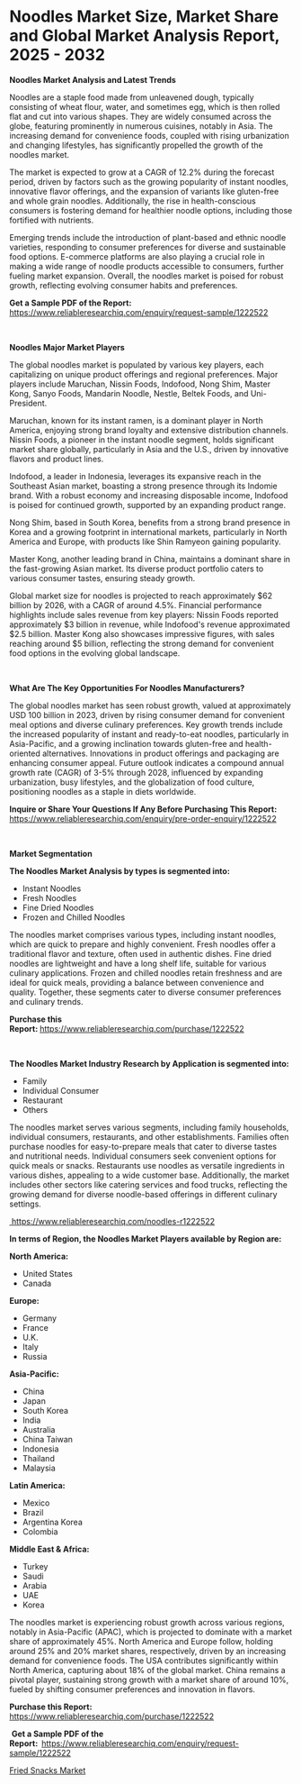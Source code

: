 <p><h1>Noodles Market Size, Market Share and Global Market Analysis Report, 2025 - 2032</h1></p><p><strong>Noodles Market Analysis and Latest Trends</strong></p>
<p><p>Noodles are a staple food made from unleavened dough, typically consisting of wheat flour, water, and sometimes egg, which is then rolled flat and cut into various shapes. They are widely consumed across the globe, featuring prominently in numerous cuisines, notably in Asia. The increasing demand for convenience foods, coupled with rising urbanization and changing lifestyles, has significantly propelled the growth of the noodles market.</p><p>The market is expected to grow at a CAGR of 12.2% during the forecast period, driven by factors such as the growing popularity of instant noodles, innovative flavor offerings, and the expansion of variants like gluten-free and whole grain noodles. Additionally, the rise in health-conscious consumers is fostering demand for healthier noodle options, including those fortified with nutrients.</p><p>Emerging trends include the introduction of plant-based and ethnic noodle varieties, responding to consumer preferences for diverse and sustainable food options. E-commerce platforms are also playing a crucial role in making a wide range of noodle products accessible to consumers, further fueling market expansion. Overall, the noodles market is poised for robust growth, reflecting evolving consumer habits and preferences.</p></p>
<p><strong>Get a Sample PDF of the Report:&nbsp;</strong> <a href="https://www.reliableresearchiq.com/enquiry/request-sample/1222522?utm_campaign=3356&utm_medium=2&utm_source=Github&utm_content=ia&utm_term=07042025&utm_id=noodles">https://www.reliableresearchiq.com/enquiry/request-sample/1222522</a></p>
<p>&nbsp;</p>
<p><strong>Noodles Major Market Players</strong></p>
<p><p>The global noodles market is populated by various key players, each capitalizing on unique product offerings and regional preferences. Major players include Maruchan, Nissin Foods, Indofood, Nong Shim, Master Kong, Sanyo Foods, Mandarin Noodle, Nestle, Beltek Foods, and Uni-President. </p><p>Maruchan, known for its instant ramen, is a dominant player in North America, enjoying strong brand loyalty and extensive distribution channels. Nissin Foods, a pioneer in the instant noodle segment, holds significant market share globally, particularly in Asia and the U.S., driven by innovative flavors and product lines.</p><p>Indofood, a leader in Indonesia, leverages its expansive reach in the Southeast Asian market, boasting a strong presence through its Indomie brand. With a robust economy and increasing disposable income, Indofood is poised for continued growth, supported by an expanding product range.</p><p>Nong Shim, based in South Korea, benefits from a strong brand presence in Korea and a growing footprint in international markets, particularly in North America and Europe, with products like Shin Ramyeon gaining popularity.</p><p>Master Kong, another leading brand in China, maintains a dominant share in the fast-growing Asian market. Its diverse product portfolio caters to various consumer tastes, ensuring steady growth. </p><p>Global market size for noodles is projected to reach approximately $62 billion by 2026, with a CAGR of around 4.5%. Financial performance highlights include sales revenue from key players: Nissin Foods reported approximately $3 billion in revenue, while Indofood's revenue approximated $2.5 billion. Master Kong also showcases impressive figures, with sales reaching around $5 billion, reflecting the strong demand for convenient food options in the evolving global landscape.</p></p>
<p>&nbsp;</p>
<p><strong>What Are The Key Opportunities For Noodles Manufacturers?</strong></p>
<p><p>The global noodles market has seen robust growth, valued at approximately USD 100 billion in 2023, driven by rising consumer demand for convenient meal options and diverse culinary preferences. Key growth trends include the increased popularity of instant and ready-to-eat noodles, particularly in Asia-Pacific, and a growing inclination towards gluten-free and health-oriented alternatives. Innovations in product offerings and packaging are enhancing consumer appeal. Future outlook indicates a compound annual growth rate (CAGR) of 3-5% through 2028, influenced by expanding urbanization, busy lifestyles, and the globalization of food culture, positioning noodles as a staple in diets worldwide.</p></p>
<p><strong>Inquire or Share Your Questions If Any Before Purchasing This Report:</strong> <a href="https://www.reliableresearchiq.com/enquiry/pre-order-enquiry/1222522?utm_campaign=3356&utm_medium=2&utm_source=Github&utm_content=ia&utm_term=07042025&utm_id=noodles">https://www.reliableresearchiq.com/enquiry/pre-order-enquiry/1222522</a></p>
<p>&nbsp;</p>
<p><strong>Market Segmentation</strong></p>
<p><strong>The Noodles Market Analysis by types is segmented into:</strong></p>
<p><ul><li>Instant Noodles</li><li>Fresh Noodles</li><li>Fine Dried Noodles</li><li>Frozen and Chilled Noodles</li></ul></p>
<p><p>The noodles market comprises various types, including instant noodles, which are quick to prepare and highly convenient. Fresh noodles offer a traditional flavor and texture, often used in authentic dishes. Fine dried noodles are lightweight and have a long shelf life, suitable for various culinary applications. Frozen and chilled noodles retain freshness and are ideal for quick meals, providing a balance between convenience and quality. Together, these segments cater to diverse consumer preferences and culinary trends.</p></p>
<p><strong>Purchase this Report:&nbsp;</strong><a href="https://www.reliableresearchiq.com/purchase/1222522?utm_campaign=3356&utm_medium=2&utm_source=Github&utm_content=ia&utm_term=07042025&utm_id=noodles">https://www.reliableresearchiq.com/purchase/1222522</a></p>
<p>&nbsp;</p>
<p><strong>The Noodles Market Industry Research by Application is segmented into:</strong></p>
<p><ul><li>Family</li><li>Individual Consumer</li><li>Restaurant</li><li>Others</li></ul></p>
<p><p>The noodles market serves various segments, including family households, individual consumers, restaurants, and other establishments. Families often purchase noodles for easy-to-prepare meals that cater to diverse tastes and nutritional needs. Individual consumers seek convenient options for quick meals or snacks. Restaurants use noodles as versatile ingredients in various dishes, appealing to a wide customer base. Additionally, the market includes other sectors like catering services and food trucks, reflecting the growing demand for diverse noodle-based offerings in different culinary settings.</p></p>
<p><a href="https://www.reliableresearchiq.com/noodles-r1222522?utm_campaign=3356&utm_medium=2&utm_source=Github&utm_content=ia&utm_term=07042025&utm_id=noodles">&nbsp;https://www.reliableresearchiq.com/noodles-r1222522</a></p>
<p><strong>In terms of Region, the Noodles Market Players available by Region are:</strong></p>
<p>
    <p> <strong> North America: </strong>
        <ul>
            <li>United States</li>
            <li>Canada</li>
        </ul>
        </p> 
    <p> <strong> Europe: </strong>
        <ul>
            <li>Germany</li>
            <li>France</li>
            <li>U.K.</li>
            <li>Italy</li>
            <li>Russia</li>
        </ul>
        </p> 
    <p> <strong> Asia-Pacific: </strong>
        <ul>
            <li>China</li>
            <li>Japan</li>
            <li>South Korea</li>
            <li>India</li>
            <li>Australia</li>
            <li>China Taiwan</li>
            <li>Indonesia</li>
            <li>Thailand</li>
            <li>Malaysia</li>
        </ul>
        </p> 
    <p> <strong> Latin America: </strong>
        <ul>
            <li>Mexico</li>
            <li>Brazil</li>
            <li>Argentina Korea</li>
            <li>Colombia</li>
        </ul>
        </p> 
    <p> <strong> Middle East & Africa: </strong>
        <ul>
            <li>Turkey</li>
            <li>Saudi</li>
            <li>Arabia</li>
            <li>UAE</li>
            <li>Korea</li>
        </ul>
    </p>
    </p>
<p><p>The noodles market is experiencing robust growth across various regions, notably in Asia-Pacific (APAC), which is projected to dominate with a market share of approximately 45%. North America and Europe follow, holding around 25% and 20% market shares, respectively, driven by an increasing demand for convenience foods. The USA contributes significantly within North America, capturing about 18% of the global market. China remains a pivotal player, sustaining strong growth with a market share of around 10%, fueled by shifting consumer preferences and innovation in flavors.</p></p>
<p><strong>Purchase this Report: </strong><a href="https://www.reliableresearchiq.com/purchase/1222522?utm_campaign=3356&utm_medium=2&utm_source=Github&utm_content=ia&utm_term=07042025&utm_id=noodles">https://www.reliableresearchiq.com/purchase/1222522</a></p>
<p>&nbsp;<strong>Get a Sample PDF of the Report:&nbsp;&nbsp;</strong><a href="https://www.reliableresearchiq.com/enquiry/request-sample/1222522?utm_campaign=3356&utm_medium=2&utm_source=Github&utm_content=ia&utm_term=07042025&utm_id=noodles">https://www.reliableresearchiq.com/enquiry/request-sample/1222522</a></p>
<p><strong></strong></p>
<p><p><a href="https://github.com/kaddahblejc/Market-Research-Report-List-1/blob/main/fried-snacks-market.md?utm_campaign=3356&utm_medium=2&utm_source=Github&utm_content=ia&utm_term=07042025&utm_id=noodles">Fried Snacks Market</a></p></p>